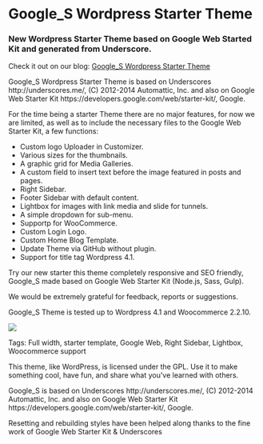 Google_S Wordpress Starter Theme
========
<h3>New Wordpress Starter Theme based on Google Web Started Kit and generated from Underscore.</h3>

<p>Check it out on our blog:
<a href="http://www.blog.altertech.it/google_s-wordpress-starter-theme-based-google-web-starter-kit/">
Google_S Wordpress Starter Theme
</a>
<p>

<p>Google_S Wordpress Starter Theme is based on Underscores http://underscores.me/, (C) 2012-2014 Automattic, Inc. and
also on Google Web Starter Kit https://developers.google.com/web/starter-kit/, Google.</p> 

<p>For the time being a starter Theme there are no major features, for now we are limited, as well as to include the necessary files to the Google Web Starter Kit, a few functions:</p>
<ul>
<li> Custom logo Uploader in Customizer. </li>
<li> Various sizes for the thumbnails. </li>
<li> A graphic grid for Media Galleries. </li>
<li> A custom field to insert text before the image featured in posts and pages. </li>
<li> Right Sidebar. </li>
<li> Footer Sidebar with default content. </li>
<li> Lightbox for images with link media and slide for tunnels. </li>
<li> A simple dropdown for sub-menu. </li>
<li> Supportp for WooCommerce. </li>
<li> Custom Login Logo. </li>
<li> Custom Home Blog Template. </li>
<li> Update Theme via GitHub without plugin. </li>
<li> Support for title tag Wordpress 4.1. </li>
</ul>

<p>Try our new starter this theme completely responsive and SEO friendly, Google_S made based on Google Web Starter Kit (Node.js, Sass, Gulp).</p> <p>We would be extremely grateful for feedback, reports or suggestions.</p>

<p>Google_S Theme is tested up to Wordpress 4.1 and Woocommerce 2.2.10.</p>

<img src="https://raw.githubusercontent.com/bigbabert/google_s/master/screenshot.png">

<p>Tags: Full width, starter template, Google Web, Right Sidebar, Lightbox, Woocommerce support</p>


<p>This theme, like WordPress, is licensed under the GPL.
Use it to make something cool, have fun, and share what you've learned with others.</p>

<p>Google_S is based on Underscores http://underscores.me/, (C) 2012-2014 Automattic, Inc. and
also on Google Web Starter Kit https://developers.google.com/web/starter-kit/, Google.</p> 

<p>Resetting and rebuilding styles have been helped along thanks to the fine work of
Google Web Starter Kit & Underscores</p>
